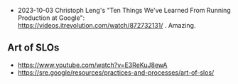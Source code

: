 

* 2023-10-03 Christoph Leng's "Ten Things We've Learned From Running Production at Google": https://videos.itrevolution.com/watch/872732131/ . Amazing.



## Art of SLOs

* https://www.youtube.com/watch?v=E3ReKuJ8ewA
* https://sre.google/resources/practices-and-processes/art-of-slos/